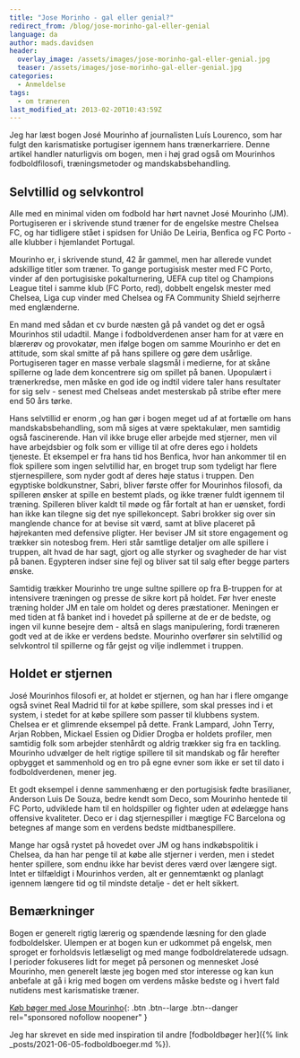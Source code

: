 ```yaml
---
title: "Jose Morinho - gal eller genial?"
redirect_from: /blog/jose-morinho-gal-eller-genial
language: da
author: mads.davidsen
header:
  overlay_image: /assets/images/jose-morinho-gal-eller-genial.jpg
  teaser: /assets/images/jose-morinho-gal-eller-genial.jpg
categories:
  - Anmeldelse
tags:
  - om træneren
last_modified_at: 2013-02-20T10:43:59Z
---
```


Jeg har læst bogen José Mourinho af journalisten Luís Lourenco, som har fulgt den karismatiske portugiser igennem hans trænerkarriere. Denne artikel handler naturligvis om bogen, men i høj grad også om Mourinhos fodboldfilosofi, træningsmetoder og mandskabsbehandling.

Selvtillid og selvkontrol
-------------------------

Alle med en minimal viden om fodbold har hørt navnet José Mourinho (JM). Portugiseren er i skrivende stund træner for de engelske mestre Chelsea FC, og har tidligere stået i spidsen for Uniâo De Leiria, Benfica og FC Porto - alle klubber i hjemlandet Portugal.

Mourinho er, i skrivende stund, 42 år gammel, men har allerede vundet adskillige titler som træner. To gange portugisisk mester med FC Porto, vinder af den portugisiske pokalturnering, UEFA cup titel og Champions League titel i samme klub (FC Porto, red), dobbelt engelsk mester med Chelsea, Liga cup vinder med Chelsea og FA Community Shield sejrherre med englænderne.

En mand med sådan et cv burde næsten gå på vandet og det er også Mourinhos stil udadtil. Mange i fodboldverdenen anser ham for at være en blærerøv og provokatør, men ifølge bogen om samme Mourinho er det en attitude, som skal smitte af på hans spillere og gøre dem usårlige. Portugiseren tager en masse verbale slagsmål i medierne, for at skåne spillerne og lade dem koncentrere sig om spillet på banen. Upopulært i trænerkredse, men måske en god ide og indtil videre taler hans resultater for sig selv - senest med Chelseas andet mesterskab på stribe efter mere end 50 års tørke.

Hans selvtillid er enorm ,og han gør i bogen meget ud af at fortælle om hans mandskabsbehandling, som må siges at være spektakulær, men samtidig også fascinerende. Han vil ikke bruge eller arbejde med stjerner, men vil have arbejdsbier og folk som er villige til at ofre deres ego i holdets tjeneste. Et eksempel er fra hans tid hos Benfica, hvor han ankommer til en flok spillere som ingen selvtillid har, en broget trup som tydeligt har flere stjernespillere, som nyder godt af deres høje status i truppen. Den egyptiske boldkunstner, Sabri, bliver første offer for Mourinhos filosofi, da spilleren ønsker at spille en bestemt plads, og ikke træner fuldt igennem til træning. Spilleren bliver kaldt til møde og får fortalt at han er uønsket, fordi han ikke kan tilegne sig det nye spillekoncept. Sabri brokker sig over sin manglende chance for at bevise sit værd, samt at blive placeret på højrekanten med defensive pligter. Her beviser JM sit store engagement og trækker sin notesbog frem. Heri står samtlige detaljer om alle spillere i truppen, alt hvad de har sagt, gjort og alle styrker og svagheder de har vist på banen. Egypteren indser sine fejl og bliver sat til salg efter begge parters ønske.

Samtidig trækker Mourinho tre unge sultne spillere op fra B-truppen for at intensivere træningen og presse de sikre kort på holdet. Før hver eneste træning holder JM en tale om holdet og deres præstationer. Meningen er med tiden at få banket ind i hovedet på spillerne at de er de bedste, og ingen vil kunne besejre dem - altså en slags manipulering, fordi træneren godt ved at de ikke er verdens bedste. Mourinho overfører sin selvtillid og selvkontrol til spillerne og får gejst og vilje indlemmet i truppen.

Holdet er stjernen
------------------

José Mourinhos filosofi er, at holdet er stjernen, og han har i flere omgange også svinet Real Madrid til for at købe spillere, som skal presses ind i et system, i stedet for at købe spillere som passer til klubbens system. Chelsea er et glimrende eksempel på dette. Frank Lampard, John Terry, Arjan Robben, Mickael Essien og Didier Drogba er holdets profiler, men samtidig folk som arbejder stenhårdt og aldrig trækker sig fra en tackling. Mourinho udvælger de helt rigtige spillere til sit mandskab og får herefter opbygget et sammenhold og en tro på egne evner som ikke er set til dato i fodboldverdenen, mener jeg.

Et godt eksempel i denne sammenhæng er den portugisisk fødte brasilianer, Anderson Luis De Souza, bedre kendt som Deco, som Mourinho hentede til FC Porto, udviklede ham til en holdspiller og fighter uden at ødelægge hans offensive kvaliteter. Deco er i dag stjernespiller i mægtige FC Barcelona og betegnes af mange som en verdens bedste midtbanespillere.

Mange har også rystet på hovedet over JM og hans indkøbspolitik i Chelsea, da han har penge til at købe alle stjerner i verden, men i stedet henter spillere, som endnu ikke har bevist deres værd over længere sigt. Intet er tilfældigt i Mourinhos verden, alt er gennemtænkt og planlagt igennem længere tid og til mindste detalje - det er helt sikkert.

Bemærkninger
------------

Bogen er generelt rigtig lærerig og spændende læsning for den glade fodboldelsker. Ulempen er at bogen kun er udkommet på engelsk, men sproget er forholdsvis letlæseligt og med mange fodboldrelaterede udsagn. I perioder fokuseres lidt for meget på personen og mennesket José Mourinho, men generelt læste jeg bogen med stor interesse og kan kun anbefale at gå i krig med bogen om verdens måske bedste og i hvert fald nutidens mest karismatiske træner.

[Køb bøger med Jose Mourinho](https://www.saxo.com/dk/products/search?query=jose+mourinho){: .btn .btn--large .btn--danger rel="sponsored nofollow noopener" }

Jeg har skrevet en side med inspiration til andre [fodboldbøger her]({% link _posts/2021-06-05-fodboldboeger.md %}).
